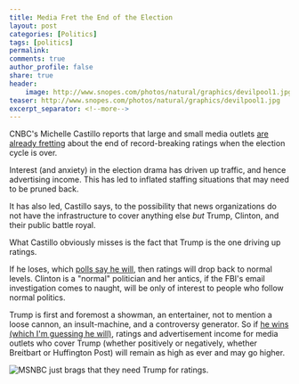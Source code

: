 ```yaml
---
title: Media Fret the End of the Election
layout: post
categories: [Politics]
tags: [politics]
permalink: 
comments: true
author_profile: false
share: true
header:
    image: http://www.snopes.com/photos/natural/graphics/devilpool1.jpg
teaser: http://www.snopes.com/photos/natural/graphics/devilpool1.jpg
excerpt_separator: <!--more-->
---
```


CNBC's Michelle Castillo reports that large and small media outlets [are already fretting](http://www.cnbc.com/2016/11/03/ratings-are-up-traffic-is-up-how-media-will-miss-this-election.html) about the end of record-breaking ratings when the election cycle is over. 

Interest (and anxiety) in the election drama has driven up traffic,  and hence advertising income. This has led to inflated staffing situations that may need to be pruned back.

It has also led, Castillo says, to the possibility that news organizations do not have the infrastructure to cover anything else *but* Trump, Clinton, and their public battle royal.

What Castillo obviously misses is the fact that Trump is the one driving up ratings.

<!--more-->

If he loses, which [polls say he will](http://www.nytimes.com/2016/11/04/upshot/donald-trump-cant-count-on-those-missing-white-voters.html?ref=todayspaper), then ratings will drop back to normal levels. Clinton is a "normal" politician and her antics, if the FBI's email investigation comes to naught, will be only of interest to people who follow normal politics. 

Trump is first and foremost a showman, an entertainer, not to mention a loose cannon, an insult-machine, and a controversy generator. So if [he wins (which I'm guessing he will)](http://www.keithbuhler.com/buhlerreport/trump/), ratings and advertisement income for media outlets who cover Trump (whether positively or negatively, whether Breitbart or Huffington Post) will remain as high as ever and may go higher.


![MSNBC just brags that they need Trump for ratings.](https://goo.gl/photos/gF4Vn85VsZjoa2uy9)
